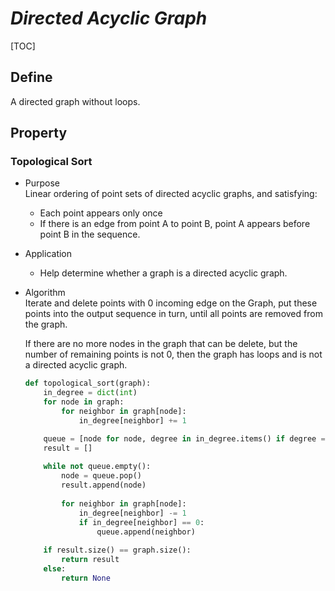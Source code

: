 # $Directed\ Acyclic\ Graph$

[TOC]

## Define
A directed graph without loops.

## Property

### Topological Sort  

- Purpose  
  Linear ordering of point sets of directed acyclic graphs, and satisfying:
  - Each point appears only once
  - If there is an edge from point A to point B, point A appears before point B in the sequence.

- Application  
  - Help determine whether a graph is a directed acyclic graph.  

- Algorithm  
  Iterate and delete points with 0 incoming edge on the Graph, put these points into the output sequence in turn, until all points are removed from the graph.  

  If there are no more nodes in the graph that can be delete, but the number of remaining points is not 0, then the graph has loops and is not a directed acyclic graph.
  
  ```python
  def topological_sort(graph):
      in_degree = dict(int)
      for node in graph:
          for neighbor in graph[node]:
              in_degree[neighbor] += 1
  
      queue = [node for node, degree in in_degree.items() if degree == 0]
      result = []
      
      while not queue.empty():
          node = queue.pop()
          result.append(node)
          
          for neighbor in graph[node]:
              in_degree[neighbor] -= 1
              if in_degree[neighbor] == 0:
                  queue.append(neighbor)
                  
      if result.size() == graph.size():
          return result
      else:
          return None
  ```
  
  

